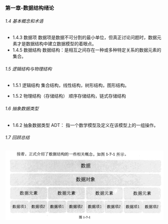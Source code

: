 ### 第一章-数据结构绪论

###### 1.4 基本概念和术语

- 1.4.3 数据项
  数据项是数据不可分割的最小单位，但真正讨论问题时，数据元素才是数据结构中建立数据模型的着眼点。
- 1.4.5 数据结构
  数据结构：是相互之间存在一种或多种特定关系的数据元素的集合。

###### 1.5 逻辑结构与物理结构

- 1.5.1 逻辑结构
  集合结构，线性结构，树形结构，图形结构。

- 1.5.2 物理结构（存储结构）
  顺序存储结构，链式存储结构

###### 1.6 抽象数据类型

- 1.6.2 抽象数据类型
  ADT： 指一个数学模型及定义在该模型上的一组操作。

###### 1.7 回顾总结

![](./pdf截图/图1-7-1.png)

